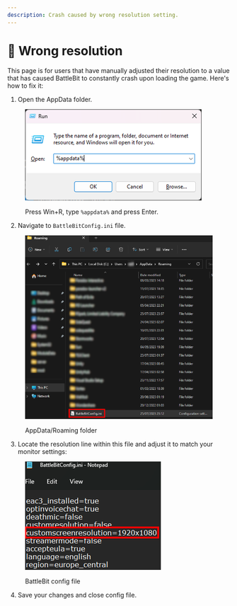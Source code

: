 ```yaml
---
description: Crash caused by wrong resolution setting.
---
```


# 🔘 Wrong resolution

This page is for users that have manually adjusted their resolution to a value that has caused BattleBit to constantly crash upon loading the game. Here's how to fix it:

1. Open the AppData folder.

<figure><img src="../.gitbook/assets/run_menu_appdata.png" alt=""><figcaption><p>Press Win+R, type <code>%appdata%</code> and press Enter.</p></figcaption></figure>

2. Navigate to `BattleBitConfig.ini` file.

<figure><img src="../.gitbook/assets/appdata_folder_config_file.png" alt=""><figcaption><p>AppData/Roaming folder</p></figcaption></figure>

3. &#x20;Locate the resolution line within this file and adjust it to match your monitor settings:

<figure><img src="../.gitbook/assets/config_file.png" alt=""><figcaption><p>BattleBit config file</p></figcaption></figure>

4. &#x20;Save your changes and close config file.
